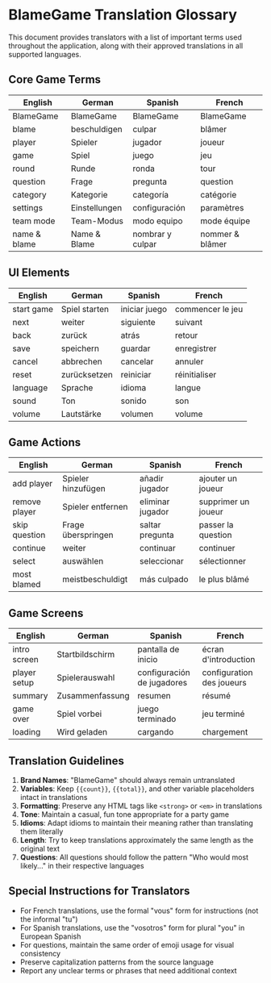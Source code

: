 # BlameGame Translation Glossary

This document provides translators with a list of important terms used throughout the application, along with their approved translations in all supported languages.

## Core Game Terms

| English | German | Spanish | French |
|---------|--------|---------|--------|
| BlameGame | BlameGame | BlameGame | BlameGame |
| blame | beschuldigen | culpar | blâmer |
| player | Spieler | jugador | joueur |
| game | Spiel | juego | jeu |
| round | Runde | ronda | tour |
| question | Frage | pregunta | question |
| category | Kategorie | categoría | catégorie |
| settings | Einstellungen | configuración | paramètres |
| team mode | Team-Modus | modo equipo | mode équipe |
| name & blame | Name & Blame | nombrar y culpar | nommer & blâmer |

## UI Elements

| English | German | Spanish | French |
|---------|--------|---------|--------|
| start game | Spiel starten | iniciar juego | commencer le jeu |
| next | weiter | siguiente | suivant |
| back | zurück | atrás | retour |
| save | speichern | guardar | enregistrer |
| cancel | abbrechen | cancelar | annuler |
| reset | zurücksetzen | reiniciar | réinitialiser |
| language | Sprache | idioma | langue |
| sound | Ton | sonido | son |
| volume | Lautstärke | volumen | volume |

## Game Actions

| English | German | Spanish | French |
|---------|--------|---------|--------|
| add player | Spieler hinzufügen | añadir jugador | ajouter un joueur |
| remove player | Spieler entfernen | eliminar jugador | supprimer un joueur |
| skip question | Frage überspringen | saltar pregunta | passer la question |
| continue | weiter | continuar | continuer |
| select | auswählen | seleccionar | sélectionner |
| most blamed | meistbeschuldigt | más culpado | le plus blâmé |

## Game Screens

| English | German | Spanish | French |
|---------|--------|---------|--------|
| intro screen | Startbildschirm | pantalla de inicio | écran d'introduction |
| player setup | Spielerauswahl | configuración de jugadores | configuration des joueurs |
| summary | Zusammenfassung | resumen | résumé |
| game over | Spiel vorbei | juego terminado | jeu terminé |
| loading | Wird geladen | cargando | chargement |

## Translation Guidelines

1. **Brand Names**: "BlameGame" should always remain untranslated
2. **Variables**: Keep `{{count}}`, `{{total}}`, and other variable placeholders intact in translations
3. **Formatting**: Preserve any HTML tags like `<strong>` or `<em>` in translations
4. **Tone**: Maintain a casual, fun tone appropriate for a party game
5. **Idioms**: Adapt idioms to maintain their meaning rather than translating them literally
6. **Length**: Try to keep translations approximately the same length as the original text
7. **Questions**: All questions should follow the pattern "Who would most likely..." in their respective languages

## Special Instructions for Translators

- For French translations, use the formal "vous" form for instructions (not the informal "tu")
- For Spanish translations, use the "vosotros" form for plural "you" in European Spanish
- For questions, maintain the same order of emoji usage for visual consistency
- Preserve capitalization patterns from the source language
- Report any unclear terms or phrases that need additional context
